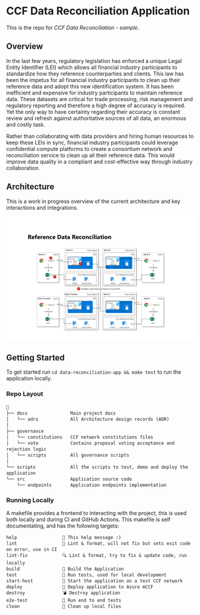 # CCF Data Reconciliation Application

This is the repo for _CCF Data Reconciliation - sample_.

## Overview

In the last few years, regulatory legislation has enforced a unique Legal Entity Identifier (LEI) which allows all financial industry participants to standardize how they reference counterparties and clients. This law has been the impetus for all financial industry participants to clean up their reference data and adopt this new identification system. It has been inefficient and expensive for industry participants to maintain reference data. These datasets are critical for trade processing, risk management and regulatory reporting and therefore a high degree of accuracy is required. Yet the only way to have certainty regarding their accuracy is constant review and refresh against authoritative sources of all data, an enormous and costly task.

Rather than collaborating with data providers and hiring human resources to keep these LEIs in sync, financial industry participants could leverage confidential compute platforms to create a consortium network and reconciliation service to clean up all their reference data. This would improve data quality in a compliant and cost-effective way through industry collaboration.

## Architecture

This is a work in progress overview of the current architecture and key interactions and integrations.

![architecture diagram](./docs/architecture.png)

## Getting Started

To get started run `cd data-reconciliation-app && make test` to run the application locally.

### Repo Layout

```text
📂
├── docs                Main project docs
│   └── adrs            All Architecture design records (ADR)
│
├── governance
│   └── constitutions   CCF network constitutions files
│   └── vote            Contains proposal voting acceptance and rejection logic
│   └── scripts         All governance scripts
│
└── scripts             All the scripts to test, demo and deploy the application
└── src                 Application source code
    └── endpoints       Application endpoints implementation
```

### Running Locally

A makefile provides a frontend to interacting with the project, this is used both locally and during CI and GitHub Actions. This makefile is self documentating, and has the following targets:

```text
help                 💬 This help message :)
lint                 🌟 Lint & format, will not fix but sets exit code on error, use in CI
lint-fix             🔍 Lint & format, try to fix & update code, run locally
build                🔨 Build the Application
test                 🧪 Run tests, used for local development
start-host           🏃 Start the application on a test CCF network
deploy               🏡 Deploy application to Azure mCCF
destroy              💣 Destroy application
e2e-test             🤖 Run end to end tests
clean                🧹 Clean up local files
```
